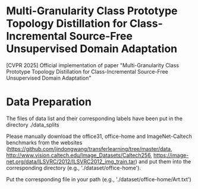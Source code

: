 # Multi-Granularity Class Prototype Topology Distillation for Class-Incremental  Source-Free Unsupervised Domain Adaptation
[CVPR 2025] Official implementation of paper "Multi-Granularity Class Prototype Topology Distillation for Class-Incremental  Source-Free Unsupervised Domain Adaptation"

# Data Preparation
The files of data list and their corresponding labels have been put in the directory ./data_splits

Please manually download the office31, office-home and ImageNet-Caltech benchmarks from the websites (https://github.com/jindongwang/transferlearning/tree/master/data, http://www.vision.caltech.edu/Image_Datasets/Caltech256, https://image-net.org/data/ILSVRC/2012/ILSVRC2012_img_train.tar) and put them into the corresponding directory (e.g., './dataset/office-home').

Put the corresponding file in your path (e.g., './dataset/office-home/Art.txt')
